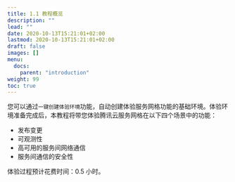 ```yaml
---
title: 1.1 教程概览
description: ""
lead: ""
date: 2020-10-13T15:21:01+02:00
lastmod: 2020-10-13T15:21:01+02:00
draft: false
images: []
menu:
  docs:
    parent: "introduction"
weight: 99
toc: true
---
```


您可以通过`一键创建体验环境`功能，自动创建体验服务网格功能的基础环境。体验环境准备完成后，本教程将带您体验腾讯云服务网格在以下四个场景中的功能：

- 发布变更
- 可观测性
- 高可用的服务间网络通信
- 服务间通信的安全性

体验过程预计花费时间：0.5 小时。
